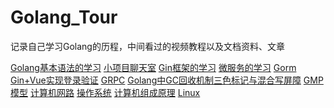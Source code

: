 # Golang_Tour
记录自己学习Golang的历程，中间看过的视频教程以及文档资料、文章

[Golang基本语法的学习](https://www.bilibili.com/video/BV1UW411x7v2?spm_id_from=333.999.0.0) 
[小项目聊天室]() 
[Gin框架的学习]() 
[微服务的学习](https://www.bilibili.com/video/BV1po4y1X7hH?spm_id_from=333.999.0.0&vd_source=d4ef5594758756055b2d017f0160911f)
[Gorm](https://www.bilibili.com/video/BV1U7411V78R?spm_id_from=333.999.0.0)
[Gin+Vue实现登录验证](https://www.bilibili.com/video/BV1CE411H7bQ?spm_id_from=333.999.0.0)
[GRPC](https://www.bilibili.com/video/BV1Xv41137CZ?spm_id_from=333.999.0.0&vd_source=d4ef5594758756055b2d017f0160911f)
[Golang中GC回收机制三色标记与混合写屏障](https://www.bilibili.com/video/BV1wz4y1y7Kd?spm_id_from=333.999.0.0&vd_source=d4ef5594758756055b2d017f0160911f)
[GMP模型](https://www.bilibili.com/video/BV19r4y1w7Nx?spm_id_from=333.999.0.0)
[计算机网路]()
[操作系统]()
[计算机组成原理]()
[Linux]()
[]()
[]()
[]()
[]()
[]()
[]()
[]()
[]()

